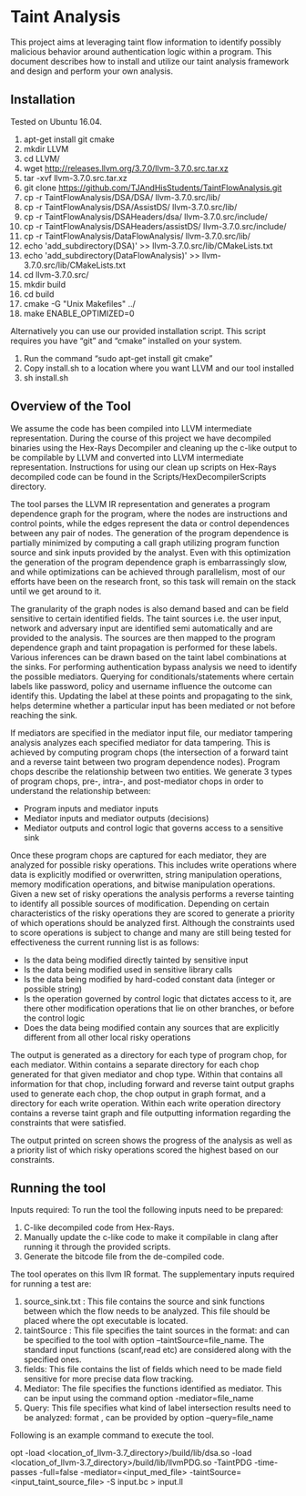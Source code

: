 Taint Analysis
=========
This project aims at leveraging taint flow information to identify possibly malicious behavior around authentication logic within a program. This document describes how to install and utilize our taint analysis framework and design and perform your own analysis.

Installation
-------

Tested on Ubuntu 16.04.

1. apt-get install git cmake
2. mkdir LLVM
3. cd LLVM/
4. wget http://releases.llvm.org/3.7.0/llvm-3.7.0.src.tar.xz
5. tar -xvf llvm-3.7.0.src.tar.xz
6. git clone https://github.com/TJAndHisStudents/TaintFlowAnalysis.git
7. cp -r TaintFlowAnalysis/DSA/DSA/ llvm-3.7.0.src/lib/
8. cp -r TaintFlowAnalysis/DSA/AssistDS/ llvm-3.7.0.src/lib/
9. cp -r TaintFlowAnalysis/DSAHeaders/dsa/ llvm-3.7.0.src/include/
10. cp -r TaintFlowAnalysis/DSAHeaders/assistDS/ llvm-3.7.0.src/include/
11. cp -r TaintFlowAnalysis/DataFlowAnalysis/ llvm-3.7.0.src/lib/
12. echo 'add_subdirectory(DSA)' >> llvm-3.7.0.src/lib/CMakeLists.txt 
13. echo 'add_subdirectory(DataFlowAnalysis)' >> llvm-3.7.0.src/lib/CMakeLists.txt 
14. cd llvm-3.7.0.src/
15. mkdir build
16. cd build
17. cmake -G "Unix Makefiles" ../
18. make ENABLE_OPTIMIZED=0

Alternatively you can use our provided installation script. This script requires you have “git” and “cmake” installed on your system. 

1. Run the command “sudo apt-get install git cmake”
2. Copy install.sh to a location where you want LLVM and our tool installed
3. sh install.sh


Overview of the Tool
--------
We assume the code has been compiled into LLVM intermediate representation. During the course of this project we have decompiled binaries using the Hex-Rays Decompiler and cleaning up the c-like output to be compilable by LLVM and converted into LLVM intermediate representation. Instructions for using our clean up scripts on Hex-Rays decompiled code can be found in the Scripts/HexDecompilerScripts directory.

The tool parses the LLVM IR representation and generates a program dependence graph for the program, where the nodes are instructions and control points, while the edges represent the data or control dependences between any pair of nodes. The generation of the program dependence is partially minimized by computing a call graph utilizing program function source and sink inputs provided by the analyst. Even with this optimization the generation of the program dependence graph is embarrassingly slow, and while optimizations can be achieved through parallelism, most of our efforts have been on the research front, so this task will remain on the stack until we get around to it. 

The granularity of the graph nodes is also demand based and can be field sensitive to certain identified fields. The taint sources i.e. the user input, network and adversary input are identified semi automatically and are provided to the analysis. The sources are then mapped to the  program dependence graph and taint propagation is performed for these labels. Various inferences can be drawn based on the taint label combinations at the sinks. For performing authentication bypass analysis we need to identify the possible mediators. Querying for conditionals/statements where certain labels like password, policy and username influence the outcome can identify this. Updating the label at these points and propagating to the sink, helps determine whether a particular input has been mediated or not before reaching the sink.

If mediators are specified in the mediator input file, our mediator tampering analysis analyzes each specified mediator for data tampering. This is achieved by computing program chops (the intersection of a forward taint and a reverse taint between two program dependence nodes). Program chops describe the relationship between two entities. We generate 3 types of program chops, pre-, intra-, and post-mediator chops in order to understand the relationship between:

* Program inputs and mediator inputs
* Mediator inputs and mediator outputs (decisions)
* Mediator outputs and control logic that governs access to a sensitive sink

Once these program chops are captured for each mediator, they are analyzed for possible risky operations. This includes write operations where data is explicitly modified or overwritten, string manipulation operations, memory modification operations, and bitwise manipulation operations. Given a new set of risky operations the analysis performs a reverse tainting to identify all possible sources of modification. Depending on certain characteristics of the risky operations they are scored to generate a priority of which operations should be analyzed first. Although the constraints used to score operations is subject to change and many are still being tested for effectiveness the current running list is as follows:

* Is the data being modified directly tainted by sensitive input
* Is the data being modified used in sensitive library calls
* Is the data being modified by hard-coded constant data (integer or possible string)
* Is the operation governed by control logic that dictates access to it, are there other modification operations that lie on other branches, or before the control logic
* Does the data being modified contain any sources that are explicitly different from all other local risky operations

The output is generated as a directory for each type of program chop, for each mediator. Within contains a separate directory for each chop generated for that given mediator and chop type. Within that contains all information for that chop, including forward and reverse taint output graphs used to generate each chop, the chop output in graph format, and a directory for each write operation. Within each write operation directory contains a reverse taint graph and file outputting information regarding the constraints that were satisfied.

The output printed on screen shows the progress of the analysis as well as a priority list of which risky operations scored the highest based on our constraints.


Running the tool
---------
Inputs required: To run the tool the following inputs need to be prepared: 
1. C-like decompiled code from Hex-Rays. 
2. Manually update the c-like code to make it compilable in clang after running it through the provided scripts. 
3. Generate the bitcode file from the de-compiled code.

The tool operates on this llvm IR format. The supplementary inputs required for running a test are:
1.	source_sink.txt : This file contains the source and sink functions between which the flow needs to be analyzed. This file should be placed where the opt executable is located. 
2.	taintSource : This file specifies the taint sources in the format: <function varname label> and can be specified to the tool with option –taintSource=file_name. The standard input functions (scanf,read etc) are considered along with the specified ones. 
3.	fields: This file contains the list of fields which need to be made field sensitive for more precise data flow tracking.
4.	Mediator: The file specifies the functions identified as mediator. This can be input using the command option -mediator=file_name
5.	Query: This file specifies what kind of label intersection results need to be analyzed: format <intersect  label1 label2>, can be provided by option –query=file_name

Following is an example command to execute the tool.

opt -load <location_of_llvm-3.7_directory>/build/lib/dsa.so -load <location_of_llvm-3.7_directory>/build/lib/llvmPDG.so -TaintPDG -time-passes -full=false -mediator=<input_med_file> -taintSource=<input_taint_source_file> -S input.bc > input.ll

